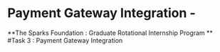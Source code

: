 # Payment Gateway Integration -
**The Sparks Foundation : Graduate Rotational Internship Program ** #Task 3 : Payment Gateway Integration
